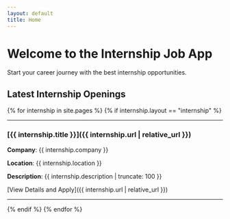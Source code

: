 ```yaml
---
layout: default
title: Home
---
```


# Welcome to the Internship Job App

Start your career journey with the best internship opportunities.

## Latest Internship Openings

{% for internship in site.pages %}
  {% if internship.layout == "internship" %}

  ***

  ### [{{ internship.title }}]({{ internship.url | relative_url }})

  **Company**: {{ internship.company }}

  **Location**: {{ internship.location }}

  **Description**: {{ internship.description | truncate: 100 }}

  [View Details and Apply]({{ internship.url | relative_url }})

  ***

  {% endif %}
{% endfor %}
